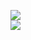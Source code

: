 [![](https://img.shields.io/badge/Made%20With-Github%20Spray-lightgrey.svg?style=for-the-badge&logo=github)](https://github.com/Annihil/github-spray#69)  
[![](https://i.imgur.com/2DrTn0Z.gif)](https://github.com/Annihil/github-spray)